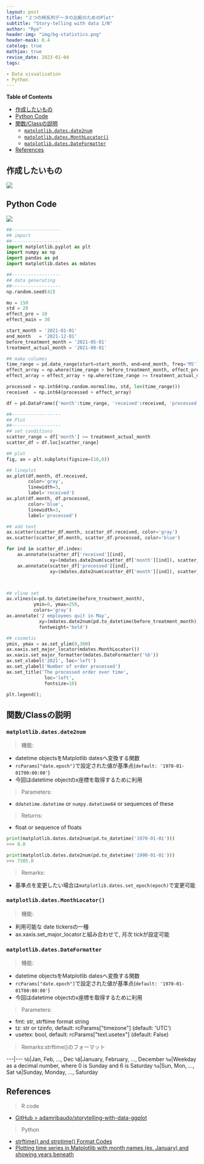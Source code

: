 ```yaml
---
layout: post
title: "２つの時系列データの比較のためのPlot"
subtitle: "Story-telling with data 1/N"
author: "Ryo"
header-img: "img/bg-statistics.png"
header-mask: 0.4
catelog: true
mathjax: true
revise_date: 2023-01-04
tags:

- Data visualization
- Python
---
```


**Table of Contents**
<!-- START doctoc generated TOC please keep comment here to allow auto update -->
<!-- DON'T EDIT THIS SECTION, INSTEAD RE-RUN doctoc TO UPDATE -->

- [作成したいもの](#%E4%BD%9C%E6%88%90%E3%81%97%E3%81%9F%E3%81%84%E3%82%82%E3%81%AE)
- [Python Code](#python-code)
- [関数/Classの説明](#%E9%96%A2%E6%95%B0class%E3%81%AE%E8%AA%AC%E6%98%8E)
  - [`matplotlib.dates.date2num`](#matplotlibdatesdate2num)
  - [`matplotlib.dates.MonthLocator()`](#matplotlibdatesmonthlocator)
  - [`matplotlib.dates.DateFormatter`](#matplotlibdatesdateformatter)
- [References](#references)

<!-- END doctoc generated TOC please keep comment here to allow auto update -->

## 作成したいもの

<img src="https://github.com/ryonakimageserver/omorikaizuka/blob/master/2022-11-01-data-visualization-goal.png?raw=true">

## Python Code

<img src="https://github.com/ryonakimageserver/omorikaizuka/blob/master/2022-11-01-data-visualization-try.png?raw=true">

```python
##------------------
## import
##------------------
import matplotlib.pyplot as plt
import numpy as np
import pandas as pd
import matplotlib.dates as mdates

##------------------
## data generating
##------------------
np.random.seed(42)

mu = 150
std = 20
effect_pre = 10
effect_main = 30

start_month = '2021-01-01'
end_month   = '2021-12-01'
before_treatment_month = '2021-05-01'
treatment_actual_month = '2021-08-01'

## make columes
time_range = pd.date_range(start=start_month, end=end_month, freq='MS')
effect_array = np.where(time_range > before_treatment_month, effect_pre, 0)
effect_array = effect_array + np.where(time_range >= treatment_actual_month, effect_main, 0)

processed = np.int64(np.random.normal(mu, std, len(time_range)))
received  = np.int64(processed + effect_array)

df = pd.DataFrame({'month':time_range, 'received':received, 'processed':processed})

##------------------
## Plot
##------------------
## set conditions
scatter_range = df['month'] >= treatment_actual_month
scatter_df = df.loc[scatter_range]

## plot
fig, ax = plt.subplots(figsize=(10,6))

## lineplot
ax.plot(df.month, df.received, 
        color='gray',
        linewidth=3,  
        label='received')
ax.plot(df.month, df.processed,
        color='blue',
        linewidth=3,
        label='processed')

## add text
ax.scatter(scatter_df.month, scatter_df.received, color='gray')
ax.scatter(scatter_df.month, scatter_df.processed, color='blue')

for ind in scatter_df.index:
    ax.annotate(scatter_df['received'][ind], 
                xy=(mdates.date2num(scatter_df['month'][ind]), scatter_df['received'][ind]*1.03))
    ax.annotate(scatter_df['processed'][ind], 
                xy=(mdates.date2num(scatter_df['month'][ind]), scatter_df['processed'][ind]*0.9))           



## vline set
ax.vlines(x=pd.to_datetime(before_treatment_month), 
          ymin=0, ymax=250, 
          colors='gray')
ax.annotate('2 employees quit in May', 
            xy=(mdates.date2num(pd.to_datetime(before_treatment_month))-20, 260),
            fontweight='bold')

## cosmetic
ymin, ymax = ax.set_ylim(0,300)
ax.xaxis.set_major_locator(mdates.MonthLocator())
ax.xaxis.set_major_formatter(mdates.DateFormatter('%b'))
ax.set_xlabel('2021', loc='left')
ax.set_ylabel('Number of order processed')
ax.set_title('The processed order over time', 
              loc='left',
              fontsize=18)

plt.legend();
```

## 関数/Classの説明
### `matplotlib.dates.date2num`

> 機能:

- datetime objectsをMatplotlib datesへ変換する関数
- `rcParams["date.epoch"]`で設定された値が基準点(`default: '1970-01-01T00:00:00'`)
- 今回はdatetime objectのx座標を取得するために利用

> Parameters:

- `ddatetime.datetime` or `numpy.datetime64` or sequences of these

> Returns:

- float or sequence of floats

```python
print(matplotlib.dates.date2num(pd.to_datetime('1970-01-01')))
>>> 0.0

print(matplotlib.dates.date2num(pd.to_datetime('1990-01-01')))
>>> 7305.0
```

> Remarks:

- 基準点を変更したい場合は`matplotlib.dates.set_epoch(epoch)`で変更可能



### `matplotlib.dates.MonthLocator()`

> 機能:

- 利用可能な date tickersの一種
- ax.xaxis.set_major_locatorと組み合わせて, 月次 tickが設定可能


### `matplotlib.dates.DateFormatter`

> 機能:

- datetime objectsをMatplotlib datesへ変換する関数
- `rcParams["date.epoch"]`で設定された値が基準点(`default: '1970-01-01T00:00:00'`)
- 今回はdatetime objectのx座標を取得するために利用

> Parameters:

- fmt: str, strftime format string
- tz: str or tzinfo, default: rcParams["timezone"] (default: 'UTC')
- usetex: bool, default: rcParams["text.usetex"] (default: False)

> Remarks:strftime()のフォーマット

---|---
`%b`|Jan, Feb, …, Dec
`%B`|January, February, …, December 
`%w`|Weekday as a decimal number, where 0 is Sunday and 6 is Saturday
`%a`|Sun, Mon, …, Sat 
`%A`|Sunday, Monday, …, Saturday 



## References

> R code

- [GitHub >  adamribaudo/storytelling-with-data-ggplot](https://github.com/adamribaudo/storytelling-with-data-ggplot)

> Python

- [strftime() and strptime() Format Codes](https://docs.python.org/3/library/datetime.html#strftime-strptime-behavior)
- [Plotting time series in Matplotlib with month names (ex. January) and showing years beneath](https://stackoverflow.com/questions/67582913/plotting-time-series-in-matplotlib-with-month-names-ex-january-and-showing-ye)